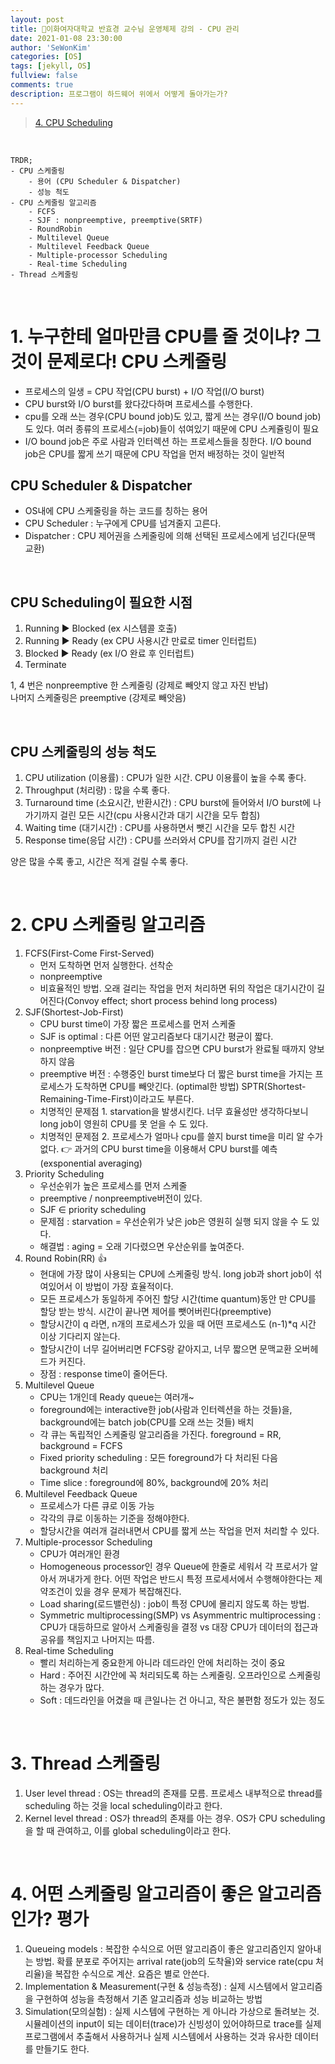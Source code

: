 ```yaml
---
layout: post
title: 🗽이화여자대학교 반효경 교수님 운영체제 강의 - CPU 관리
date: 2021-01-08 23:30:00
author: 'SeWonKim'
categories: [OS]
tags: [jekyll, OS]
fullview: false
comments: true
description: 프로그램이 하드웨어 위에서 어떻게 돌아가는가?
---
```


> [4. CPU Scheduling](https://core.ewha.ac.kr/publicview/C0101020170327151556728127)

&nbsp;

```
TRDR;
- CPU 스케줄링
    - 용어 (CPU Scheduler & Dispatcher)
    - 성능 척도
- CPU 스케줄링 알고리즘
    - FCFS
    - SJF : nonpreemptive, preemptive(SRTF)
    - RoundRobin
    - Multilevel Queue
    - Multilevel Feedback Queue
    - Multiple-processor Scheduling
    - Real-time Scheduling
- Thread 스케줄링
```

&nbsp;

# 1. 누구한테 얼마만큼 CPU를 줄 것이냐? 그것이 문제로다! CPU 스케줄링

- 프로세스의 일생 = CPU 작업(CPU burst) + I/O 작업(I/O burst)
- CPU burst와 I/O burst를 왔다갔다하며 프로세스를 수행한다.
- cpu를 오래 쓰는 경우(CPU bound job)도 있고, 짧게 쓰는 경우(I/O bound job)도 있다. 여러 종류의 프로세스(=job)들이 섞여있기 때문에 CPU 스케쥴링이 필요
- I/O bound job은 주로 사람과 인터렉션 하는 프로세스들을 칭한다. I/O bound job은 CPU를 짧게 쓰기 때문에 CPU 작업을 먼저 배정하는 것이 일반적

## CPU Scheduler & Dispatcher

- OS내에 CPU 스케줄링을 하는 코드를 칭하는 용어
- CPU Scheduler : 누구에게 CPU를 넘겨줄지 고른다.
- Dispatcher : CPU 제어권을 스케줄링에 의해 선택된 프로세스에게 넘긴다(문맥 교환)

&nbsp;

## CPU Scheduling이 필요한 시점

1. Running ▶️ Blocked (ex 시스템콜 호출)
2. Running ▶️ Ready (ex CPU 사용시간 만료로 timer 인터럽트)
3. Blocked ▶️ Ready (ex I/O 완료 후 인터럽트)
4. Terminate

1, 4 번은 nonpreemptive 한 스케줄링 (강제로 빼앗지 않고 자진 반납)      
나머지 스케줄링은 preemptive (강제로 빼앗음)

&nbsp;

## CPU 스케줄링의 성능 척도

1. CPU utilization (이용률) : CPU가 일한 시간. CPU 이용률이 높을 수록 좋다.
2. Throughput (처리량) : 많을 수록 좋다.
3. Turnaround time (소요시간, 반환시간) : CPU burst에 들어와서 I/O burst에 나가기까지 걸린 모든 시간(cpu 사용시간과 대기 시간을 모두 합침)
4. Waiting time (대기시간) : CPU를 사용하면서 뺏긴 시간을 모두 합친 시간
5. Response time(응답 시간) : CPU를 쓰러와서 CPU를 잡기까지 걸린 시간  

양은 많을 수록 좋고, 시간은 적게 걸릴 수록 좋다.


&nbsp;

# 2. CPU 스케줄링 알고리즘

1. FCFS(First-Come First-Served)
    - 먼저 도착하면 먼저 실행한다. 선착순
    - nonpreemptive
    - 비효율적인 방법. 오래 걸리는 작업을 먼저 처리하면 뒤의 작업은 대기시간이 길어진다(Convoy effect; short process behind long process)
2. SJF(Shortest-Job-First)
    - CPU burst time이 가장 짧은 프로세스를 먼저 스케줄
    - SJF is optimal : 다른 어떤 알고리즘보다 대기시간 평균이 짧다.
    - nonpreemptive 버전 : 일단 CPU를 잡으면 CPU burst가 완료될 때까지 양보하지 않음
    - preemptive 버전 : 수행중인 burst time보다 더 짧은 burst time을 가지는 프로세스가 도착하면 CPU를 빼앗긴다. (optimal한 방법) SPTR(Shortest-Remaining-Time-First)이라고도 부른다.
    - 치명적인 문제점 1. starvation을 발생시킨다. 너무 효율성만 생각하다보니 long job이 영원히 CPU를 못 얻을 수 도 있다.
    - 치명적인 문제점 2. 프로세스가 얼마나 cpu를 쓸지 burst time을 미리 알 수가 없다. 👉 과거의 CPU burst time을 이용해서 CPU burst를 예측(exsponential averaging)
3. Priority Scheduling
    - 우선순위가 높은 프로세스를 먼저 스케줄
    - preemptive / nonpreemptive버전이 있다.
    - SJF ∈ priority scheduling
    - 문제점 : starvation = 우선순위가 낮은 job은 영원히 실행 되지 않을 수 도 있다.
    - 해결법 : aging = 오래 기다렸으면 우산순위를 높여준다.
4. Round Robin(RR) 👍
    - 현대에 가장 많이 사용되는 CPU에 스케줄링 방식. long job과 short job이 섞여있어서 이 방법이 가장 효율적이다.
    - 모든 프로세스가 동일하게 주어진 할당 시간(time quantum)동안 만 CPU를 할당 받는 방식. 시간이 끝나면 제어를 뺏어버린다(preemptive)
    - 할당시간이 q 라면, n개의 프로세스가 있을 때 어떤 프로세스도 (n-1)*q 시간 이상 기다리지 않는다.
    - 할당시간이 너무 길어버리면 FCFS랑 같아지고, 너무 짧으면 문맥교환 오버헤드가 커진다. 
    - 장점 : response time이 줄어든다.
5. Multilevel Queue
   - CPU는 1개인데 Ready queue는 여러개~
   - foreground에는 interactive한 job(사람과 인터렉션을 하는 것들)을, background에는 batch job(CPU를 오래 쓰는 것들) 배치
   - 각 큐는 독립적인 스케줄링 알고리즘을 가진다. foreground = RR, background = FCFS
   - Fixed priority scheduling : 모든 foreground가 다 처리된 다음 background 처리
   - Time slice : foreground에 80%, background에 20% 처리
6. Multilevel Feedback Queue
    - 프로세스가 다른 큐로 이동 가능
    - 각각의 큐로 이동하는 기준을 정해야한다. 
    - 할당시간을 여러개 걸러내면서 CPU를 짧게 쓰는 작업을 먼저 처리할 수 있다.
7. Multiple-processor Scheduling
    - CPU가 여러개인 환경
    - Homogeneous processor인 경우 Queue에 한줄로 세워서 각 프로서가 알아서 꺼내가게 한다. 어떤 작업은 반드시 특정 프로세서에서 수행해야한다는 제약조건이 있을 경우 문제가 복잡해진다.
    - Load sharing(로드밸런싱) : job이 특정 CPU에 몰리지 않도록 하는 방법. 
    - Symmetric multiprocessing(SMP) vs Asymmentric multiprocessing : CPU가 대등하므로 알아서 스케줄링을 결정 vs 대장 CPU가 데이터의 접근과 공유를 책임지고 나머지는 따름.
8. Real-time Scheduling
    - 빨리 처리하는게 중요한게 아니라 데드라인 안에 처리하는 것이 중요
    - Hard : 주어진 시간안에 꼭 처리되도록 하는 스케줄링. 오프라인으로 스케줄링 하는 경우가 많다.
    - Soft : 데드라인을 어겼을 때 큰일나는 건 아니고, 작은 불편함 정도가 있는 정도 

&nbsp;

# 3. Thread 스케줄링

1. User level thread : OS는 thread의 존재를 모름. 프로세스 내부적으로 thread를 scheduling 하는 것을 local scheduling이라고 한다.
2. Kernel level thread : OS가 thread의 존재를 아는 경우. OS가 CPU scheduling을 할 때 관여하고, 이를 global scheduling이라고 한다.

&nbsp;

# 4. 어떤 스케줄링 알고리즘이 좋은 알고리즘인가? 평가

1. Queueing models : 복잡한 수식으로 어떤 알고리즘이 좋은 알고리즘인지 알아내는 방법. 확률 분포로 주어지는 arrival rate(job의 도착율)와 service rate(cpu 처리율)을 복잡한 수식으로 계산. 요즘은 별로 안쓴다.
2. Implementation & Measurement(구현 & 성능측정) : 실제 시스템에서 알고리즘을 구현하여 성능을 측정해서 기존 알고리즘과 성능 비교하는 방법
3. Simulation(모의실험) : 실제 시스템에 구현하는 게 아니라 가상으로 돌려보는 것. 시뮬레이션의 input이 되는 데이터(trace)가 신빙성이 있어야하므로 trace를 실제 프로그램에서 추출해서 사용하거나 실제 시스템에서 사용하는 것과 유사한 데이터를 만들기도 한다.


&nbsp;
